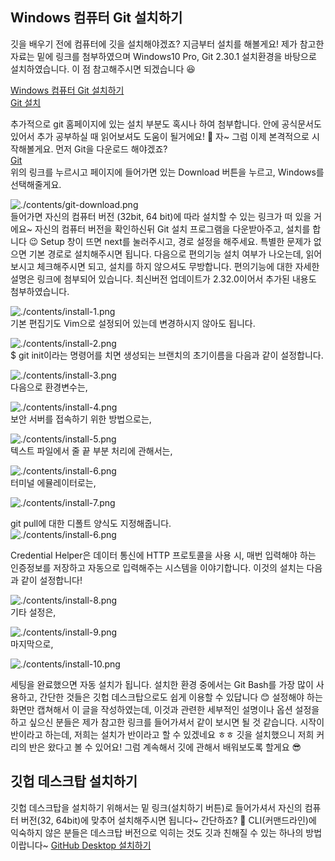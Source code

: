 ## Windows 컴퓨터 Git 설치하기
깃을 배우기 전에 컴퓨터에 깃을 설치해야겠죠? 지금부터 설치를 해볼게요! 제가 참고한 자료는 밑에 링크를 첨부하였으며 Windows10 Pro, Git 2.30.1 설치환경을 바탕으로 설치하였습니다. 이 점 참고해주시면 되겠습니다 😆   

[Windows 컴퓨터 Git 설치하기](https://velog.io/@saakmiso/Windows-%EC%BB%B4%ED%93%A8%ED%84%B0-Git-%EC%84%A4%EC%B9%98%ED%95%98%EA%B8%B0)   
[Git 설치](https://git-scm.com/book/ko/v2/%EC%8B%9C%EC%9E%91%ED%95%98%EA%B8%B0-Git-%EC%84%A4%EC%B9%98)   

추가적으로 git 홈페이지에 있는 설치 부분도 혹시나 하여 첨부합니다. 안에 공식문서도 있어서 추가 공부하실 때 읽어보셔도 도움이 될거에요! 🤩 자~ 그럼 이제 본격적으로 시작해볼게요. 먼저 Git을 다운로드 해야겠죠?   
[Git](https://git-scm.com/)   
위의 링크를 누르시고 페이지에 들어가면 있는 Download 버튼을 누르고, Windows를 선택해줄게요.   

![./contents/git-download.png](./contents/git-download.png)   
들어가면 자신의 컴퓨터 버전 (32bit, 64 bit)에 따라 설치할 수 있는 링크가 떠 있을 거에요~ 자신의 컴퓨터 버전을 확인하신뒤 Git 설치 프로그램을 다운받아주고, 설치를 합니다 😉 Setup 창이 뜨면 next를 눌러주시고, 경로 설정을 해주세요. 특별한 문제가 없으면 기본 경로로 설치해주시면 됩니다. 다음으로 편의기능 설치 여부가 나오는데, 읽어보시고 체크해주시면 되고, 설치를 하지 않으셔도 무방합니다. 편의기능에 대한 자세한 설명은 링크에 첨부되어 있습니다. 최신버전 업데이트가 2.32.0이어서 추가된 내용도 첨부하였습니다.   


![./contents/install-1.png](./contents/install-1.png)   
기본 편집기도 Vim으로 설정되어 있는데 변경하시지 않아도 됩니다.   

![./contents/install-2.png](./contents/install-2.png)   
$ git init이라는 명령어를 치면 생성되는 브랜치의 초기이름을 다음과 같이 설정합니다.   

![./contents/install-3.png](./contents/install-3.png)   
다음으로 환경변수는,   

![./contents/install-4.png](./contents/install-4.png)   
보안 서버를 접속하기 위한 방법으로는,   

![./contents/install-5.png](./contents/install-5.png)   
텍스트 파일에서 줄 끝 부분 처리에 관해서는,   

![./contents/install-6.png](./contents/install-6.png)   
터미널 에뮬레이터로는,   

![./contents/install-7.png](./contents/install-7.png)   

git pull에 대한 디폴트 양식도 지정해줍니다.   
![./contents/install-6.png](./contents/gitpulldefault.png)   

Credential Helper은 데이터 통신에 HTTP 프로토콜을 사용 시, 매번 입력해야 하는 인증정보를 저장하고 자동으로 입력해주는 시스템을 이야기합니다. 이것의 설치는 다음과 같이 설정합니다!   

![./contents/install-8.png](./contents/install-8.png)   
기타 설정은,   

![./contents/install-9.png](./contents/install-9.png)   
마지막으로,   

![./contents/install-10.png](./contents/install-10.png)   

세팅을 완료했으면 자동 설치가 됩니다. 설치한 환경 중에서는 Git Bash를 가장 많이 사용하고, 간단한 것들은 깃헙 데스크탑으로도 쉽게 이용할 수 있답니다 😊 설정해야 하는 화면만 캡쳐해서 이 글을 작성하였는데, 이것과 관련한 세부적인 설명이나 옵션 설정을 하고 싶으신 분들은 제가 참고한 링크를 들어가셔서 같이 보시면 될 것 같습니다. 시작이 반이라고 하는데, 저희는 설치가 반이라고 할 수 있겠네요 ㅎㅎ 깃을 설치했으니 저희 커리의 반은 왔다고 볼 수 있어요! 그럼 계속해서 깃에 관해서 배워보도록 할게요 😎   
   
   
## 깃헙 데스크탑 설치하기   

깃헙 데스크탑을 설치하기 위해서는 밑 링크(설치하기 버튼)로 들어가셔서 자신의 컴퓨터 버전(32, 64bit)에 맞추어 설치해주시면 됩니다~ 간단하죠? 🙂 CLI(커맨드라인)에 익숙하지 않은 분들은 데스크탑 버전으로 익히는 것도 깃과 친해질 수 있는 하나의 방법이랍니다~   [GitHub Desktop 설치하기](https://desktop.github.com/)
